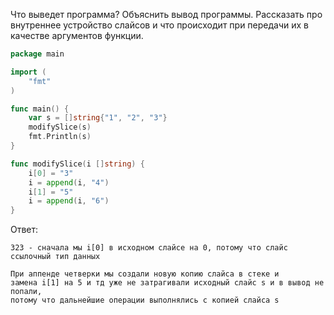 Что выведет программа? Объяснить вывод программы. Рассказать про внутреннее устройство слайсов и что происходит при передачи их в качестве аргументов функции.

```go
package main

import (
	"fmt"
)

func main() {
	var s = []string{"1", "2", "3"}
	modifySlice(s)
	fmt.Println(s)
}

func modifySlice(i []string) {
	i[0] = "3"
	i = append(i, "4")
	i[1] = "5"
	i = append(i, "6")
}
```

Ответ:
```
323 - сначала мы i[0] в исходном слайсе на 0, потому что слайс
ссылочный тип данных

При аппенде четверки мы создали новую копию слайса в стеке и
замена i[1] на 5 и тд уже не затрагивали исходный слайс s и в вывод не попали,
потому что дальнейшие операции выполнялись с копией слайса s 
```
